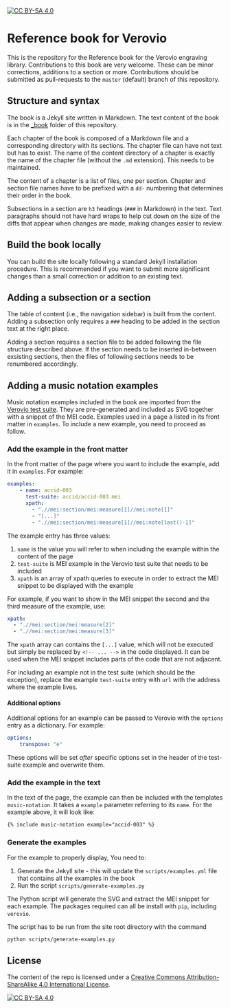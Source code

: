 [![CC BY-SA 4.0][cc-by-sa-shield]][cc-by-sa]

# Reference book for Verovio

This is the repository for the Reference book for the Verovio engraving library. Contributions to this book are very welcome. These can be minor corrections, additions to a section or more. Contributions should be submitted as pull-requests to the `master` (default) branch of this repository.

## Structure and syntax

The book is a Jekyll site written in Markdown. The text content of the book is in the [_book](./_book) folder of this repository.

Each chapter of the book is composed of a Markdown file and a corresponding directory with its sections. The chapter file can have not text but has to exist. The name of the content directory of a chapter is exactly the name of the chapter file (without the `.md` extension). This needs to be maintained.

The content of a chapter is a list of files, one per section. Chapter and section file names have to be prefixed with a `dd-` numbering that determines their order in the book.

Subsections in a section are `h3` headings (`###` in Markdown) in the text. Text paragraphs should not have hard wraps to help cut down on the size of the diffs that appear when changes are made, making changes easier to review.

## Build the book locally

You can build the site locally following a standard Jekyll installation procedure. This is recommended if you want to submit more significant changes than a small correction or addition to an existing text.

## Adding a subsection or a section

The table of content (i.e., the navigation sidebar) is built from the content. Adding a subsection only requires a `###` heading to be added in the section text at the right place.

Adding a section requires a section file to be added following the file structure described above. If the section needs to be inserted in-between exsisting sections, then the files of following sections needs to be renumbered accordingly.

## Adding a music notation examples

Music notation examples included in the book are imported from the [Verovio test suite](https://www.verovio.org/test-suite.xhmtl). They are pre-generated and included as SVG together with a snippet of the MEI code. Examples used in a page a listed in its front matter in `examples`. To include a new example, you need to proceed as follow.

### Add the example in the front matter

In the front matter of the page where you want to include the example, add it in `examples`. For example:
```yaml
examples:
    - name: accid-003
      test-suite: accid/accid-003.mei
      xpath:
        - ".//mei:section/mei:measure[1]//mei:note[1]"
        - "[...]"
        - ".//mei:section/mei:measure[1]//mei:note[last()-1]"
```
The example entry has three values:
1. `name` is the value you will refer to when including the example within the content of the page
3. `test-suite` is MEI example in the Verovio test suite that needs to be included
4. `xpath` is an array of xpath queries to execute in order to extract the MEI snippet to be displayed with the example

For example, if you want to show in the MEI snippet the second and the third measure of the example, use:
```yaml
xpath:
  - ".//mei:section/mei:measure[2]"
  - ".//mei:section/mei:measure[3]"
```

The `xpath` array can contains the `[...]` value, which will not be executed but simply be replaced by `<!-- ... -->` in the code displayed. It can be used when the MEI snippet includes parts of the code that are not adjacent.

For including an example not in the test suite (which should be the exception), replace the example `test-suite` entry with `url` with the address where the example lives.

#### Additional options

Additional options for an example can be passed to Verovio with the `options` entry as a dictionary. For example:
```yaml
options:
    transpose: "e"
```
These options will be set *after* specific options set in the header of the test-suite example and overwrite them.

### Add the example in the text

In the text of the page, the example can then be included with the templates `music-notation`. It takes a `example` parameter referring to its `name`. For the example above, it will look like:
```md
{% include music-notation example="accid-003" %}
```

### Generate the examples

For the example to properly display, You need to:
1. Generate the Jekyll site - this will update the `scripts/examples.yml` file that contains all the examples in the book
2. Run the script `scripts/generate-examples.py`

The Python script will generate the SVG and extract the MEI snippet for each example. The packages required can all be install with `pip`, including `verovio`.

The script has to be run from the site root directory with the command
```bash
python scripts/generate-examples.py
```

## License

The content of the repo is licensed under a
[Creative Commons Attribution-ShareAlike 4.0 International License][cc-by-sa].

[![CC BY-SA 4.0][cc-by-sa-image]][cc-by-sa]

[cc-by-sa]: http://creativecommons.org/licenses/by-sa/4.0/
[cc-by-sa-image]: https://licensebuttons.net/l/by-sa/4.0/88x31.png
[cc-by-sa-shield]: https://img.shields.io/badge/License-CC%20BY--SA%204.0-lightgrey.svg
